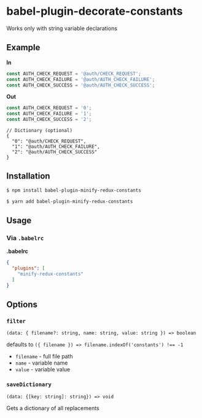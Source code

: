 # babel-plugin-decorate-constants

Works only with string variable declarations

## Example

**In**

```js
const AUTH_CHECK_REQUEST = '@auth/CHECK_REQUEST';
const AUTH_CHECK_FAILURE = '@auth/AUTH_CHECK_FAILURE';
const AUTH_CHECK_SUCCESS = '@auth/AUTH_CHECK_SUCCESS';
```

**Out**

```js
const AUTH_CHECK_REQUEST = '0';
const AUTH_CHECK_FAILURE = '1';
const AUTH_CHECK_SUCCESS = '2';
```

```json5
// Dictionary (optional)
{
  "0": "@auth/CHECK_REQUEST",
  "1": "@auth/AUTH_CHECK_FAILURE",
  "2": "@auth/AUTH_CHECK_SUCCESS"
}
```

## Installation

```sh
$ npm install babel-plugin-minify-redux-constants
```

```sh
$ yarn add babel-plugin-minify-redux-constants
```

## Usage

### Via `.babelrc`

**.babelrc**

```json
{
  "plugins": [
    "minify-redux-constants"
  ]
}
```

## Options

### `filter`

`(data: { filename?: string, name: string, value: string }) => boolean`

defaults to `({ filename }) => filename.indexOf('constants') !== -1`

- `filename` - full file path
- `name` - variable name
- `value` - variable value

### `saveDictionary`

`(data: {[key: string]: string}) => void`

Gets a dictionary of all replacements
